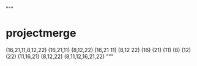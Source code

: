 """
# projectmerge
(16,21,11,8,12,22)
(16,21,11)
(8,12,22)
(16,21  11)
(8,12   22)
(16)
(21)
(11)
(8)
(12)
(22)
(11,16,21)
(8,12,22)
(8,11,12,16,21,22)
"""
